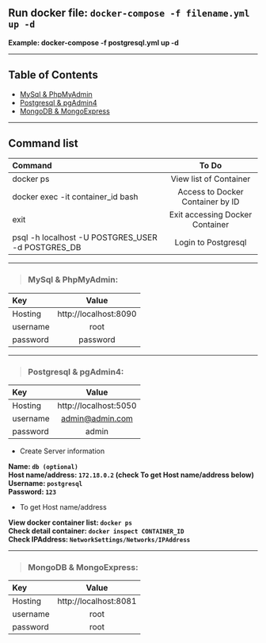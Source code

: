 ## Run docker file: `docker-compose -f filename.yml up -d`

**Example: docker-compose -f postgresql.yml up -d**

---

## Table of Contents

- [MySql & PhpMyAdmin](#mysql--phpmyadmin)
- [Postgresql & pgAdmin4](#postgresql--pgadmin4)
- [MongoDB & MongoExpress](#mongodb--mongoexpress)

---

## Command list

| Command                                           |              To Do               |
| :------------------------------------------------ | :------------------------------: |
| docker ps                                         |      View list of Container      |
| docker exec -it container_id bash                 | Access to Docker Container by ID |
| exit                                              | Exit accessing Docker Container  |
| psql -h localhost -U POSTGRES_USER -d POSTGRES_DB |       Login to Postgresql        |

---

> ### MySql & PhpMyAdmin:

| Key      |         Value         |
| :------- | :-------------------: |
| Hosting  | http://localhost:8090 |
| username |         root          |
| password |       password        |

---

> ### Postgresql & pgAdmin4:

| Key      |         Value         |
| :------- | :-------------------: |
| Hosting  | http://localhost:5050 |
| username |    admin@admin.com    |
| password |         admin         |

- Create Server information

**Name: `db (optional)`**</br>
**Host name/address: `172.18.0.2` (check To get Host name/address below)**</br>
**Username: `postgresql`**</br>
**Password: `123`**

- To get Host name/address

**View docker container list: `docker ps`**</br>
**Check detail container: `docker inspect CONTAINER_ID`**</br>
**Check IPAddress: `NetworkSettings/Networks/IPAddress`**

---

> ### MongoDB & MongoExpress:

| Key      |         Value         |
| :------- | :-------------------: |
| Hosting  | http://localhost:8081 |
| username |         root          |
| password |         root          |
